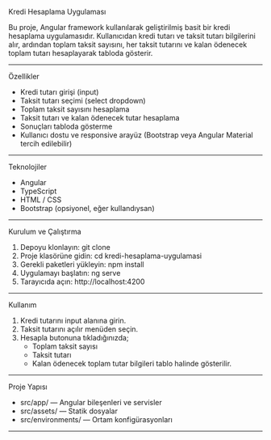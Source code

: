 Kredi Hesaplama Uygulaması

Bu proje, Angular framework kullanılarak geliştirilmiş basit bir kredi hesaplama uygulamasıdır.
Kullanıcıdan kredi tutarı ve taksit tutarı bilgilerini alır, ardından toplam taksit sayısını, her taksit tutarını ve kalan ödenecek toplam tutarı hesaplayarak tabloda gösterir.

---

Özellikler

- Kredi tutarı girişi (input)
- Taksit tutarı seçimi (select dropdown)
- Toplam taksit sayısını hesaplama
- Taksit tutarı ve kalan ödenecek tutar hesaplama
- Sonuçları tabloda gösterme
- Kullanıcı dostu ve responsive arayüz (Bootstrap veya Angular Material tercih edilebilir)

---

Teknolojiler

- Angular
- TypeScript
- HTML / CSS
- Bootstrap (opsiyonel, eğer kullandıysan)

---

Kurulum ve Çalıştırma

1. Depoyu klonlayın:
   git clone <repository-url>
2. Proje klasörüne gidin:
   cd kredi-hesaplama-uygulamasi
3. Gerekli paketleri yükleyin:
   npm install
4. Uygulamayı başlatın:
   ng serve
5. Tarayıcıda açın:
   http://localhost:4200

---

Kullanım

1. Kredi tutarını input alanına girin.
2. Taksit tutarını açılır menüden seçin.
3. Hesapla butonuna tıkladığınızda;
   - Toplam taksit sayısı
   - Taksit tutarı
   - Kalan ödenecek toplam tutar
   bilgileri tablo halinde gösterilir.

---

Proje Yapısı

- src/app/ — Angular bileşenleri ve servisler
- src/assets/ — Statik dosyalar
- src/environments/ — Ortam konfigürasyonları

---
